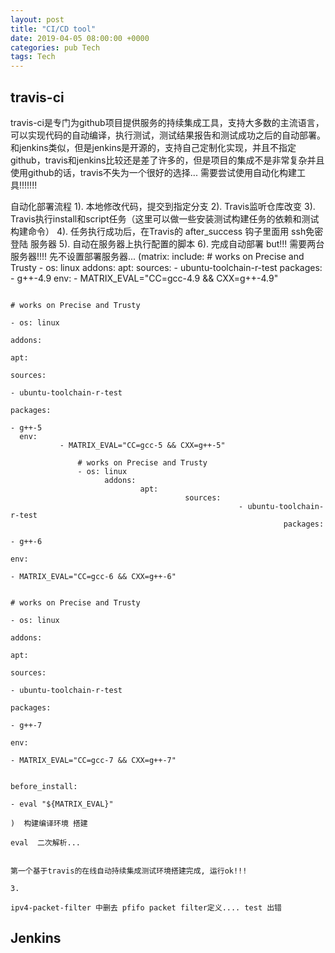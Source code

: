 ```yaml
---
layout: post
title: "CI/CD tool"
date: 2019-04-05 08:00:00 +0000
categories: pub Tech
tags: Tech
--- 
```


## travis-ci
travis-ci是专门为github项目提供服务的持续集成工具，支持大多数的主流语言，可以实现代码的自动编译，执行测试，测试结果报告和测试成功之后的自动部署。和jenkins类似，但是jenkins是开源的，支持自己定制化实现，并且不指定github，travis和jenkins比较还是差了许多的，但是项目的集成不是非常复杂并且使用github的话，travis不失为一个很好的选择...
需要尝试使用自动化构建工具!!!!!!! 


自动化部署流程
1). 本地修改代码，提交到指定分支
2). Travis监听仓库改变
3). Travis执行install和script任务（这里可以做一些安装测试构建任务的依赖和测试构建命令）
4). 任务执行成功后，在Travis的 after_success 钩子里面用 ssh免密登陆 服务器
5). 自动在服务器上执行配置的脚本
6). 完成自动部署
but!!!  需要两台服务器!!!!  先不设置部署服务器...
(matrix:
   include:
       # works on Precise and Trusty
       - os: linux
             addons:
                     apt:
                               sources:
                                           - ubuntu-toolchain-r-test
                                                     packages:
                                                                 - g++-4.9
                                                                       env:
                                                                                - MATRIX_EVAL="CC=gcc-4.9 && CXX=g++-4.9"
                                                                                
                                                                                    # works on Precise and Trusty
                                                                                    - os: linux
                                                                                          addons:
                                                                                                  apt:
                                                                                                            sources:
                                                                                                                        - ubuntu-toolchain-r-test
                                                                                                                                  packages:
                                                                                                                                              - g++-5
      env:
               - MATRIX_EVAL="CC=gcc-5 && CXX=g++-5"
               
                   # works on Precise and Trusty
                   - os: linux
                         addons:
                                 apt:
                                           sources:
                                                       - ubuntu-toolchain-r-test
                                                                 packages:
                                                                             - g++-6
                                                                                   env:
                                                                                           - MATRIX_EVAL="CC=gcc-6 && CXX=g++-6"
                                                                                           
                                                                                               # works on Precise and Trusty
                                                                                               - os: linux
                                                                                                     addons:
                                                                                                             apt:
                                                                                                                       sources:
                                                                                                                                   - ubuntu-toolchain-r-test
                                                                                                                                             packages:
                                                                                                                                                         - g++-7
                                                                                                                                                               env:
                                                                                                                                                                       - MATRIX_EVAL="CC=gcc-7 && CXX=g++-7"
                                                                                                                                                                       
                                                                                                                                                                       before_install:
                                                                                                                                                                           - eval "${MATRIX_EVAL}"
                                                                                                                                                                           )  构建编译环境 搭建
                                                                                                                                                                           eval  二次解析...

                                                                                                                                                                           第一个基于travis的在线自动持续集成测试环境搭建完成, 运行ok!!!
                                                                                                                                                                           3. 
                                                                                                                                                                           ipv4-packet-filter 中删去 pfifo packet filter定义.... test 出错

## Jenkins
